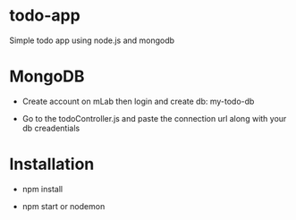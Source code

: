 # todo-app

Simple todo app using node.js and mongodb

# MongoDB

- Create account on mLab then login and create db: my-todo-db

- Go to the todoController.js and paste the connection url along with your db creadentials

# Installation

- npm install

- npm start or nodemon